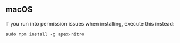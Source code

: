 ## macOS

If you run into permission issues when installing, execute this instead:
```
sudo npm install -g apex-nitro
```
